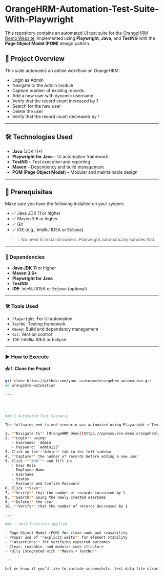 # OrangeHRM-Automation-Test-Suite-With-Playwright
 

This repository contains an automated UI test suite for the [OrangeHRM Demo Website](https://opensource-demo.orangehrmlive.com/), implemented using **Playwright**, **Java**, and **TestNG** with the **Page Object Model (POM)** design pattern.

## 📌 Project Overview

This suite automates an admin workflow on OrangeHRM:
- Login as Admin
- Navigate to the Admin module
- Capture number of existing records
- Add a new user with dynamic username
- Verify that the record count increased by 1
- Search for the new user
- Delete the user
- Verify that the record count decreased by 1

---

## 🛠️ Technologies Used

- **Java** (JDK 11+)
- **Playwright for Java** – UI automation framework
- **TestNG** – Test execution and reporting
- **Maven** – Dependency and build management
- **POM (Page Object Model)** – Modular and maintainable design

---

## 🚀 Prerequisites

Make sure you have the following installed on your system:

- ✅ Java JDK 11 or higher  
- ✅ Maven 3.6 or higher  
- ✅ Git  
- ✅ IDE (e.g., IntelliJ IDEA or Eclipse)

> 💡 No need to install browsers. Playwright automatically handles that.

---
### 🔧 Dependencies

- **Java JDK 11** or higher  
- **Maven 3.6+**  
- **Playwright for Java**  
- **TestNG**  
- **IDE**: IntelliJ IDEA or Eclipse (optional)

---

### 🛠 Tools Used

- `Playwright`: For UI automation  
- `TestNG`: Testing framework  
- `Maven`: Build and dependency management  
- `Git`: Version control  
- `IDE`: IntelliJ IDEA or Eclipse

---

### ▶️ How to Execute

#### 📥 1. Clone the Project

```bash
git clone https://github.com/your-username/orangehrm-automation.git
cd orangehrm-automation

---




### 🧪 Automated Test Scenario

The following end-to-end scenario was automated using Playwright + TestNG + POM:

1. **Navigate to** [OrangeHRM Demo](https://opensource-demo.orangehrmlive.com/)
2. **Login** using:
   - Username: `Admin`
   - Password: `admin123`
3. Click on the **Admin** tab in the left sidebar
4. **Capture** the number of records before adding a new user
5. Click **"Add"** and fill in:
   - User Role
   - Employee Name
   - Username
   - Status
   - Password and Confirm Password
6. Click **Save**
7. **Verify** that the number of records increased by 1
8. **Search** using the newly created username
9. **Delete** the user
10. **Verify** that the number of records decreased by 1

---

### ✅ Best Practices Applied

- Page Object Model (POM) for clean code and reusability
- Proper use of **explicit waits** for element stability
- **Assertions** for verifying expected outcomes
- Clean, readable, and modular code structure
- Fully integrated with **Maven + TestNG**

---

Let me know if you’d like to include screenshots, test data file structure, or even test logs. You’re almost there 🔥
 


